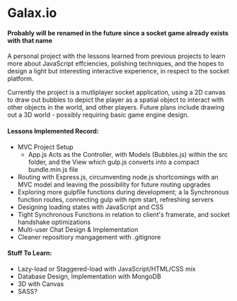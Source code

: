 # Galax.io
#### Probably will be renamed in the future since a socket game already exists with that name

A personal project with the lessons learned from previous projects to learn more about JavaScript effciencies, polishing techniques, and the hopes to design a light but interesting interactive experience, in respect to the socket platform.

Currently the project is a mutliplayer socket application, using a 2D canvas to draw out bubbles to depict the player as a spatial object to interact with other objects in the world, and other players. Future plans include drawing out a 3D world - possibly requiring basic game engine design.

#### Lessons Implemented Record:
* MVC Project Setup
  * App.js Acts as the Controller, with Models (Bubbles.js) within the src folder, and the View which gulp.js converts into a compact bundle.min.js file
* Routing with Express.js, circumventing node.js shortcomings with an MVC model and leaving the possibility for future routing upgrades
* Exploring more gulpfile functions during development; a la Synchronous function routes, connecting gulp with npm start, refreshing servers
* Designing loading states with JavaScript and CSS
* Tight Synchronous Functions in relation to client's framerate, and socket handshake optimizations
* Multi-user Chat Design & Implementation
* Cleaner repositiory mangagement with .gitignore

#### Stuff To Learn:
* Lazy-load or Staggered-load with JavaScript/HTML/CSS mix
* Database Design, Implementation with MongoDB
* 3D with Canvas
* SASS?
